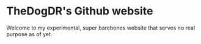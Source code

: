 <h1>TheDogDR's Github website</h1>

<body>
  <p>Welcome to my experimental, super barebones website that serves no real purpose as of yet.</p>
  </body>
